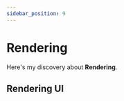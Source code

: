 ```yaml
---
sidebar_position: 9
---
```


# Rendering

Here's my discovery about **Rendering**.

## Rendering UI
